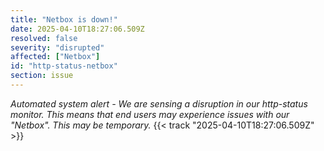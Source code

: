 ```yaml
---
title: "Netbox is down!"
date: 2025-04-10T18:27:06.509Z
resolved: false
severity: "disrupted"
affected: ["Netbox"]
id: "http-status-netbox"
section: issue
---
```


**Automated system alert* - We are sensing a disruption in our http-status monitor. This means that end users may experience issues with our "Netbox". This may be temporary.* {{< track "2025-04-10T18:27:06.509Z" >}}
